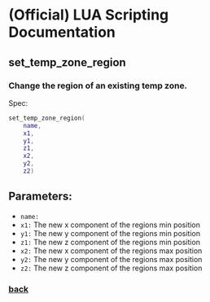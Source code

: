 
# (Official) LUA Scripting Documentation

## set_temp_zone_region

### Change the region of an existing temp zone.

Spec:
```lua
set_temp_zone_region(
	name,
	x1,
	y1,
	z1,
	x2,
	y2,
	z2)
```
## Parameters:
- `name:` 
- `x1:` The new x component of the regions min position
- `y1:` The new y component of the regions min position
- `z1:` The new z component of the regions min position
- `x2:` The new x component of the regions max position
- `y2:` The new y component of the regions max position
- `z2:` The new z component of the regions max position

### [back](../zones)
